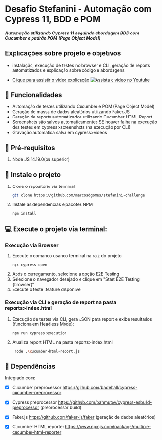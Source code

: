 # Desafio Stefanini - Automação com Cypress 11, BDD e POM

##### Automação utilizando Cypress 11 seguindo abordagem BDD com Cucumber e padrão POM (Page Object Model)

## Explicações sobre projeto e objetivos 
- instalação, execução de testes no browser e CLI, geração de reports automatizados e explicação sobre código e abordagens 

- [Clique para assistir o vídeo explicação](https://youtu.be/cVNtG190ZwI)
[![Assista o vídeo no Youtube](https://user-images.githubusercontent.com/40446104/203107589-d0171fa6-f4a8-45e7-9a38-770cbc4c1bc7.png)](https://youtu.be/cVNtG190ZwI)


## 🔧 Funcionalidades
- Automação de testes utilizando Cucumber e POM (Page Object Model)
- Geração de massa de dados aleatórios utilizando Faker.JS
- Geração de reports automatizados utilizando Cucumber HTML Report
- Screenshots são salvos automaticamentes SE houver falha na execução dos testes em cypress>screenshots (na execução por CLI)
- Gravação automatica salva em cypress>videos

## 🔴 Pré-requisitos

1. Node JS 14.19.0(ou superior)

## 🚀 Instale o projeto

1. Clone o repositório via terminal
   ```sh
   git clone https://github.com/marcosdgomes/stefanini-challenge
   ```
3. Instale as dependências e pacotes NPM
   ```sh
   npm install
   ```

## 💻 Execute o projeto via terminal:

### Execução via Browser
1. Execute o comando usando terminal na raíz do projeto
   ```sh 
   npx cypress open
   ```
 2. Após o carregamento, selecione a opção E2E Testing
 3. Selecione o navegador desejado e clique em "Start E2E Testing {browser}"
 4. Execute o teste .feature disponível
 
### Execução via CLI e geração de report na pasta reports>index.html
1. Execução de testes via CLI, gera JSON para report e exibe resultados (funciona em Headless Mode): 
    ```sh 
   npm run cypress:execution  
   ```
   
2. Atualiza report HTML na pasta reports>index.html
   ```sh 
    node .\cucumber-html-report.js
    ```
    
## 📖 Dependências

Integrado com:
- [x] Cucumber preprocessor https://github.com/badeball/cypress-cucumber-preprocessor 
- [x] Cypress preprocessor https://github.com/bahmutov/cypress-esbuild-preprocessor (preprocessor build)
- [x] Faker.js https://github.com/faker-js/faker (geração de dados aleatórios)
- [x] Cucumber HTML reporter https://www.npmjs.com/package/multiple-cucumber-html-reporter
    
 
   
